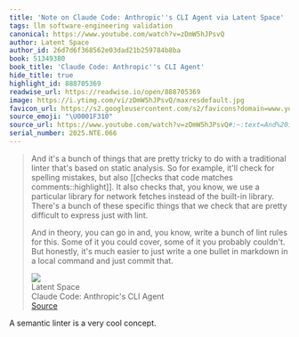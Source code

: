 ```yaml
---
title: 'Note on Claude Code: Anthropic''s CLI Agent via Latent Space'
tags: llm software-engineering validation
canonical: https://www.youtube.com/watch?v=zDmW5hJPsvQ
author: Latent Space
author_id: 26d7d6f368562e03dad21b259784b8ba
book: 51349380
book_title: 'Claude Code: Anthropic''s CLI Agent'
hide_title: true
highlight_id: 888705369
readwise_url: https://readwise.io/open/888705369
image: https://i.ytimg.com/vi/zDmW5hJPsvQ/maxresdefault.jpg
favicon_url: https://s2.googleusercontent.com/s2/favicons?domain=www.youtube.com
source_emoji: "\U0001F310"
source_url: https://www.youtube.com/watch?v=zDmW5hJPsvQ#:~:text=And%20it%27s%20a,just%20commit%20that.
serial_number: 2025.NTE.066
---
```

> And it's a bunch of things that are pretty tricky to do with a traditional linter that's based on static analysis. So for example, it'll check for spelling mistakes, but also [[checks that code matches comments::highlight]]. It also checks that, you know, we use a particular library for network fetches instead of the built-in library. There's a bunch of these specific things that we check that are pretty difficult to express just with lint.
> 
> And in theory, you can go in and, you know, write a bunch of lint rules for this. Some of it you could cover, some of it you probably couldn't. But honestly, it's much easier to just write a one bullet in markdown in a local command and just commit that.
> <div class="quoteback-footer"><div class="quoteback-avatar"><img class="mini-favicon" src="https://s2.googleusercontent.com/s2/favicons?domain=www.youtube.com"></div><div class="quoteback-metadata"><div class="metadata-inner"><span style="display:none">FROM:</span><div aria-label="Latent Space" class="quoteback-author"> Latent Space</div><div aria-label="Claude Code: Anthropic's CLI Agent" class="quoteback-title"> Claude Code: Anthropic's CLI Agent</div></div></div><div class="quoteback-backlink"><a target="_blank" aria-label="go to the full text of this quotation" rel="noopener" href="https://www.youtube.com/watch?v=zDmW5hJPsvQ#:~:text=And%20it%27s%20a,just%20commit%20that." class="quoteback-arrow"> Source</a></div></div>

A semantic linter is a very cool concept.